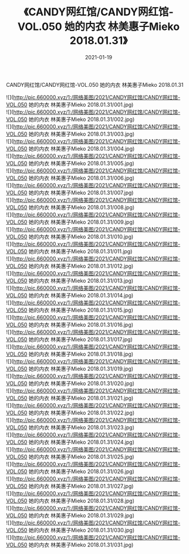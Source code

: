 ﻿---
layout: post
title:  《CANDY网红馆/CANDY网红馆-VOL.050 她的内衣 林美惠子Mieko 2018.01.31》
date:   2021-01-19
img: http://pic.660000.xyz/1:/网络美图/2021/CANDY网红馆/CANDY网红馆-VOL.050 她的内衣 林美惠子Mieko 2018.01.31/000.jpg
categories: [美女, 清纯, 唯美]
---

CANDY网红馆/CANDY网红馆-VOL.050 她的内衣 林美惠子Mieko 2018.01.31

 ![](http://pic.660000.xyz/1:/网络美图/2021/CANDY网红馆/CANDY网红馆-VOL.050 她的内衣 林美惠子Mieko 2018.01.31/001.jpg) <br>![](http://pic.660000.xyz/1:/网络美图/2021/CANDY网红馆/CANDY网红馆-VOL.050 她的内衣 林美惠子Mieko 2018.01.31/002.jpg) <br>![](http://pic.660000.xyz/1:/网络美图/2021/CANDY网红馆/CANDY网红馆-VOL.050 她的内衣 林美惠子Mieko 2018.01.31/003.jpg) <br>![](http://pic.660000.xyz/1:/网络美图/2021/CANDY网红馆/CANDY网红馆-VOL.050 她的内衣 林美惠子Mieko 2018.01.31/004.jpg) <br>![](http://pic.660000.xyz/1:/网络美图/2021/CANDY网红馆/CANDY网红馆-VOL.050 她的内衣 林美惠子Mieko 2018.01.31/005.jpg) <br>![](http://pic.660000.xyz/1:/网络美图/2021/CANDY网红馆/CANDY网红馆-VOL.050 她的内衣 林美惠子Mieko 2018.01.31/006.jpg) <br>![](http://pic.660000.xyz/1:/网络美图/2021/CANDY网红馆/CANDY网红馆-VOL.050 她的内衣 林美惠子Mieko 2018.01.31/007.jpg) <br>![](http://pic.660000.xyz/1:/网络美图/2021/CANDY网红馆/CANDY网红馆-VOL.050 她的内衣 林美惠子Mieko 2018.01.31/008.jpg) <br>![](http://pic.660000.xyz/1:/网络美图/2021/CANDY网红馆/CANDY网红馆-VOL.050 她的内衣 林美惠子Mieko 2018.01.31/009.jpg) <br>![](http://pic.660000.xyz/1:/网络美图/2021/CANDY网红馆/CANDY网红馆-VOL.050 她的内衣 林美惠子Mieko 2018.01.31/010.jpg) <br>![](http://pic.660000.xyz/1:/网络美图/2021/CANDY网红馆/CANDY网红馆-VOL.050 她的内衣 林美惠子Mieko 2018.01.31/011.jpg) <br>![](http://pic.660000.xyz/1:/网络美图/2021/CANDY网红馆/CANDY网红馆-VOL.050 她的内衣 林美惠子Mieko 2018.01.31/012.jpg) <br>![](http://pic.660000.xyz/1:/网络美图/2021/CANDY网红馆/CANDY网红馆-VOL.050 她的内衣 林美惠子Mieko 2018.01.31/013.jpg) <br>![](http://pic.660000.xyz/1:/网络美图/2021/CANDY网红馆/CANDY网红馆-VOL.050 她的内衣 林美惠子Mieko 2018.01.31/014.jpg) <br>![](http://pic.660000.xyz/1:/网络美图/2021/CANDY网红馆/CANDY网红馆-VOL.050 她的内衣 林美惠子Mieko 2018.01.31/015.jpg) <br>![](http://pic.660000.xyz/1:/网络美图/2021/CANDY网红馆/CANDY网红馆-VOL.050 她的内衣 林美惠子Mieko 2018.01.31/016.jpg) <br>![](http://pic.660000.xyz/1:/网络美图/2021/CANDY网红馆/CANDY网红馆-VOL.050 她的内衣 林美惠子Mieko 2018.01.31/017.jpg) <br>![](http://pic.660000.xyz/1:/网络美图/2021/CANDY网红馆/CANDY网红馆-VOL.050 她的内衣 林美惠子Mieko 2018.01.31/018.jpg) <br>![](http://pic.660000.xyz/1:/网络美图/2021/CANDY网红馆/CANDY网红馆-VOL.050 她的内衣 林美惠子Mieko 2018.01.31/019.jpg) <br>![](http://pic.660000.xyz/1:/网络美图/2021/CANDY网红馆/CANDY网红馆-VOL.050 她的内衣 林美惠子Mieko 2018.01.31/020.jpg) <br>![](http://pic.660000.xyz/1:/网络美图/2021/CANDY网红馆/CANDY网红馆-VOL.050 她的内衣 林美惠子Mieko 2018.01.31/021.jpg) <br>![](http://pic.660000.xyz/1:/网络美图/2021/CANDY网红馆/CANDY网红馆-VOL.050 她的内衣 林美惠子Mieko 2018.01.31/022.jpg) <br>![](http://pic.660000.xyz/1:/网络美图/2021/CANDY网红馆/CANDY网红馆-VOL.050 她的内衣 林美惠子Mieko 2018.01.31/023.jpg) <br>![](http://pic.660000.xyz/1:/网络美图/2021/CANDY网红馆/CANDY网红馆-VOL.050 她的内衣 林美惠子Mieko 2018.01.31/024.jpg) <br>![](http://pic.660000.xyz/1:/网络美图/2021/CANDY网红馆/CANDY网红馆-VOL.050 她的内衣 林美惠子Mieko 2018.01.31/025.jpg) <br>![](http://pic.660000.xyz/1:/网络美图/2021/CANDY网红馆/CANDY网红馆-VOL.050 她的内衣 林美惠子Mieko 2018.01.31/026.jpg) <br>![](http://pic.660000.xyz/1:/网络美图/2021/CANDY网红馆/CANDY网红馆-VOL.050 她的内衣 林美惠子Mieko 2018.01.31/027.jpg) <br>![](http://pic.660000.xyz/1:/网络美图/2021/CANDY网红馆/CANDY网红馆-VOL.050 她的内衣 林美惠子Mieko 2018.01.31/028.jpg) <br>![](http://pic.660000.xyz/1:/网络美图/2021/CANDY网红馆/CANDY网红馆-VOL.050 她的内衣 林美惠子Mieko 2018.01.31/029.jpg) <br>![](http://pic.660000.xyz/1:/网络美图/2021/CANDY网红馆/CANDY网红馆-VOL.050 她的内衣 林美惠子Mieko 2018.01.31/030.jpg) <br>![](http://pic.660000.xyz/1:/网络美图/2021/CANDY网红馆/CANDY网红馆-VOL.050 她的内衣 林美惠子Mieko 2018.01.31/031.jpg) <br>